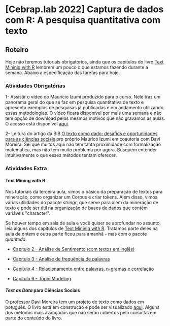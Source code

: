 # [Cebrap.lab 2022] Captura de dados com R: A pesquisa quantitativa com texto

## Roteiro

Hoje não teremos tutoriais obrigatórios, ainda que os capítulos do livro [Text Mininig with R](http://tidytextmining.com/) lembrem um pouco o que estamos fazendo durante a semana. Abaixo a especificação das tarefas para hoje.

### Atividades Obrigatórias

1- Assistir o vídeo do Maurício Izumi produzido para o curso. Nele traz um panorama geral do que se faz em pesquisa quantitativa de texto e apresenta exemplos de pesquisas já publicadas e em andamento utilizando essas metodologias. O vídeo ficará disponível por mais uma semana e não tem opção de download pelos mesmos motivos que não gravamos as aulas. O acesso está disponível [aqui](https://drive.google.com/file/d/1l3pVuOHM4nC8yTOo-pfAh1YFJcYBMuUe/view?usp=sharing).

2- Leitura do artigo da BiB [O texto como dado: desafios e oportunidades para as ciências sociais](https://www.anpocs.com/index.php/bib-pt/bib-86/11215-o-texto-como-dado-desafios-e-oportunidades-para-as-ciencias-sociais/file) pro próprio Mauríco Izumi em coautoria com Davi Moreira. Sei que muitos aqui não tem tanta proximidade com formalização matemática, mas não tem muito problema por agora. Busquem entender intuitivamente o que esses métodos tentam oferecer.

### Atividades Extra

#### Text Mining with R

Nos tutoriais da terceira aula, vimos o básico da preparação de textos para mineração, como organizar um Corpus e criar tokens. Além disso, vimos várias utilidades do pacote _stringr_, que serve para além da mineração de texto e pode ser útil na organização de bases de dados que contém variáveis "character".

Se houver tempo em sala de aula e você quiser se aprofundar no assunto, leia alguns dos capítulos de [Text Mininig with R](http://tidytextmining.com/). Tratamos parte deles na aula de ontem e outra parte ficou para amanhã - mas com o pacote *quanteda*.

- [Capítulo 2 - Análise de Sentimento (com textos em inglês)](http://tidytextmining.com/sentiment.html)

- [Capítulo 3 - Análise de frequência de palavras](http://tidytextmining.com/tfidf.html)

- [Capítulo 4 - Relacionamento entre palavras, n-gramas e correlação](http://tidytextmining.com/ngrams.html)

- [Capítulo 6 - Topic Modeling](http://tidytextmining.com/topicmodeling.html)

#### *Text as Data* para Ciências Sociais

O professor Davi Moreira tem um projeto de texto como dados em potuguês. O livro está em construção e pode ser visualizado [aqui](https://bookdown.org/davi_moreira/txt4cs/). Alguns dos métodos mais avançados que não serão cobertos pelo curso fazem parte do conteúdo do livro.